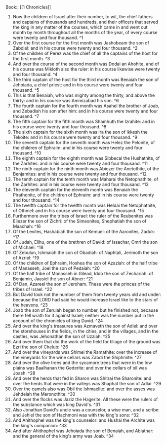  Book:: [[1 Chronicles]]
 1. Now the children of Israel after their number, to wit, the chief fathers and captains of thousands and hundreds, and their officers that served the king in any matter of the courses, which came in and went out month by month throughout all the months of the year, of every course were twenty and four thousand. ^1
 2. Over the first course for the first month was Jashobeam the son of Zabdiel: and in his course were twenty and four thousand. ^2
 3. Of the children of Perez was the chief of all the captains of the host for the first month. ^3
 4. And over the course of the second month was Dodai an Ahohite, and of his course was Mikloth also the ruler: in his course likewise were twenty and four thousand. ^4
 5. The third captain of the host for the third month was Benaiah the son of Jehoiada, a chief priest: and in his course were twenty and four thousand. ^5
 6. This is that Benaiah, who was mighty among the thirty, and above the thirty: and in his course was Ammizabad his son. ^6
 7. The fourth captain for the fourth month was Asahel the brother of Joab, and Zebadiah his son after him: and in his course were twenty and four thousand. ^7
 8. The fifth captain for the fifth month was Shamhuth the Izrahite: and in his course were twenty and four thousand. ^8
 9. The sixth captain for the sixth month was Ira the son of Ikkesh the Tekoite: and in his course were twenty and four thousand. ^9
 10. The seventh captain for the seventh month was Helez the Pelonite, of the children of Ephraim: and in his course were twenty and four thousand. ^10
 11. The eighth captain for the eighth month was Sibbecai the Hushathite, of the Zarhites: and in his course were twenty and four thousand. ^11
 12. The ninth captain for the ninth month was Abiezer the Anetothite, of the Benjamites: and in his course were twenty and four thousand. ^12
 13. The tenth captain for the tenth month was Maharai the Netophathite, of the Zarhites: and in his course were twenty and four thousand. ^13
 14. The eleventh captain for the eleventh month was Benaiah the Pirathonite, of the children of Ephraim: and in his course were twenty and four thousand. ^14
 15. The twelfth captain for the twelfth month was Heldai the Netophathite, of Othniel: and in his course were twenty and four thousand. ^15
 16. Furthermore over the tribes of Israel: the ruler of the Reubenites was Eliezer the son of Zichri: of the Simeonites, Shephatiah the son of Maachah: ^16
 17. Of the Levites, Hashabiah the son of Kemuel: of the Aaronites, Zadok: ^17
 18. Of Judah, Elihu, one of the brethren of David: of Issachar, Omri the son of Michael: ^18
 19. Of Zebulun, Ishmaiah the son of Obadiah: of Naphtali, Jerimoth the son of Azriel: ^19
 20. Of the children of Ephraim, Hoshea the son of Azaziah: of the half tribe of Manasseh, Joel the son of Pedaiah: ^20
 21. Of the half tribe of Manasseh in Gilead, Iddo the son of Zechariah: of Benjamin, Jaasiel the son of Abner: ^21
 22. Of Dan, Azareel the son of Jeroham. These were the princes of the tribes of Israel. ^22
 23. But David took not the number of them from twenty years old and under: because the LORD had said he would increase Israel like to the stars of the heavens. ^23
 24. Joab the son of Zeruiah began to number, but he finished not, because there fell wrath for it against Israel; neither was the number put in the account of the chronicles of king David. ^24
 25. And over the king's treasures was Azmaveth the son of Adiel: and over the storehouses in the fields, in the cities, and in the villages, and in the castles, was Jehonathan the son of Uzziah: ^25
 26. And over them that did the work of the field for tillage of the ground was Ezri the son of Chelub: ^26
 27. And over the vineyards was Shimei the Ramathite: over the increase of the vineyards for the wine cellars was Zabdi the Shiphmite: ^27
 28. And over the olive trees and the sycamore trees that were in the low plains was Baalhanan the Gederite: and over the cellars of oil was Joash: ^28
 29. And over the herds that fed in Sharon was Shitrai the Sharonite: and over the herds that were in the valleys was Shaphat the son of Adlai: ^29
 30. Over the camels also was Obil the Ishmaelite: and over the asses was Jehdeiah the Meronothite: ^30
 31. And over the flocks was Jaziz the Hagerite. All these were the rulers of the substance which was king David's. ^31
 32. Also Jonathan David's uncle was a counselor, a wise man, and a scribe: and Jehiel the son of Hachmoni was with the king's sons: ^32
 33. And Ahithophel was the king's counselor: and Hushai the Archite was the king's companion: ^33
 34. And after Ahithophel was Jehoiada the son of Benaiah, and Abiathar: and the general of the king's army was Joab. ^34
